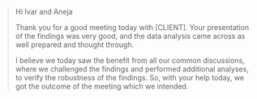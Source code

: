 > Hi Ivar and Aneja
> 
> Thank you for a good meeting today with \[CLIENT\]. Your presentation of the findings was very good, and the data analysis came across as well prepared and thought through. 
> 
 >I believe we today saw the benefit from all our common discussions, where we challenged the findings and performed additional analyses, to verify the robustness of the findings. So, with your help today, we got the outcome of the meeting which we intended.